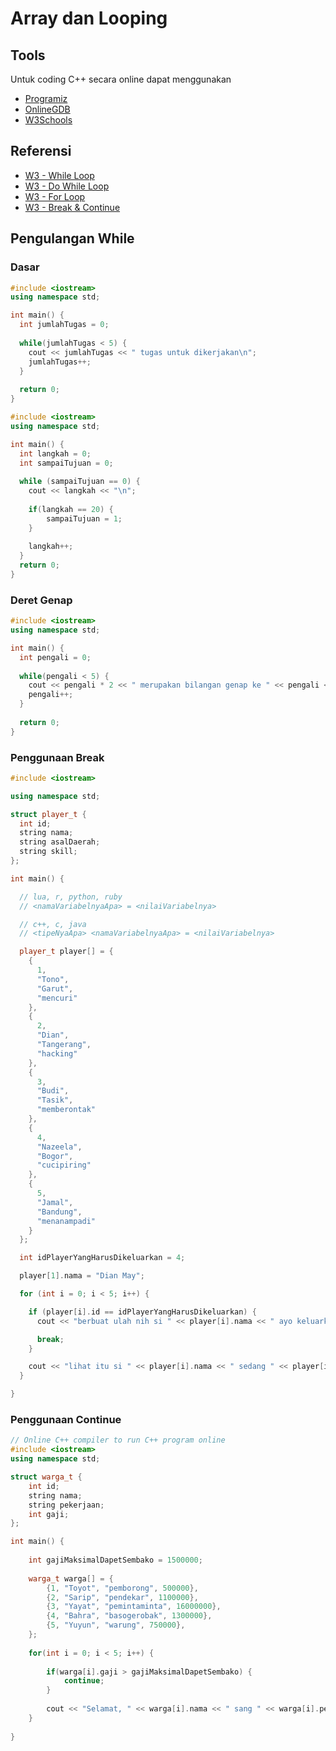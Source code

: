 # Array dan Looping

## Tools

Untuk coding C++ secara online dapat menggunakan
- [Programiz](https://www.programiz.com/cpp-programming/online-compiler/)
- [OnlineGDB](https://www.onlinegdb.com/online_c++_compiler)
- [W3Schools](https://www.w3schools.com/cpp/trycpp.asp?filename=demo_compiler)

## Referensi
- [W3 - While Loop](https://www.w3schools.com/CPP/cpp_while_loop.asp)
- [W3 - Do While Loop](https://www.w3schools.com/CPP/cpp_do_while_loop.asp)
- [W3 - For Loop](https://www.w3schools.com/CPP/cpp_for_loop.asp)
- [W3 - Break & Continue](https://www.w3schools.com/CPP/cpp_break.asp)

## Pengulangan While

### Dasar

```cpp
#include <iostream>
using namespace std;

int main() {
  int jumlahTugas = 0;
  
  while(jumlahTugas < 5) {
    cout << jumlahTugas << " tugas untuk dikerjakan\n";
    jumlahTugas++;
  }
  
  return 0;
}
```

```cpp
#include <iostream>
using namespace std;

int main() {
  int langkah = 0;
  int sampaiTujuan = 0;
  
  while (sampaiTujuan == 0) {
    cout << langkah << "\n";
    
    if(langkah == 20) {
        sampaiTujuan = 1;
    }
    
    langkah++;
  }
  return 0;
}
```

### Deret Genap

```cpp
#include <iostream>
using namespace std;

int main() {
  int pengali = 0;
  
  while(pengali < 5) {
    cout << pengali * 2 << " merupakan bilangan genap ke " << pengali << "\n";
    pengali++;
  }
  
  return 0;
}
```

### Penggunaan Break
```cpp
#include <iostream>

using namespace std;

struct player_t {
  int id;
  string nama;
  string asalDaerah;
  string skill;
};

int main() {

  // lua, r, python, ruby
  // <namaVariabelnyaApa> = <nilaiVariabelnya>

  // c++, c, java
  // <tipeNyaApa> <namaVariabelnyaApa> = <nilaiVariabelnya>

  player_t player[] = {
    {
      1,
      "Tono",
      "Garut",
      "mencuri"
    },
    {
      2,
      "Dian",
      "Tangerang",
      "hacking"
    },
    {
      3,
      "Budi",
      "Tasik",
      "memberontak"
    },
    {
      4,
      "Nazeela",
      "Bogor",
      "cucipiring"
    },
    {
      5,
      "Jamal",
      "Bandung",
      "menanampadi"
    }
  };

  int idPlayerYangHarusDikeluarkan = 4;

  player[1].nama = "Dian May";

  for (int i = 0; i < 5; i++) {

    if (player[i].id == idPlayerYangHarusDikeluarkan) {
      cout << "berbuat ulah nih si " << player[i].nama << " ayo keluarkan ! \n";

      break;
    }

    cout << "lihat itu si " << player[i].nama << " sedang " << player[i].skill << "\n";
  }

}
```

### Penggunaan Continue
```cpp
// Online C++ compiler to run C++ program online
#include <iostream>
using namespace std;

struct warga_t {
    int id;
    string nama;
    string pekerjaan;
    int gaji;
};

int main() {
    
    int gajiMaksimalDapetSembako = 1500000;
    
    warga_t warga[] = {
        {1, "Toyot", "pemborong", 500000},
        {2, "Sarip", "pendekar", 1100000},
        {3, "Yayat", "pemintaminta", 16000000},
        {4, "Bahra", "basogerobak", 1300000},
        {5, "Yuyun", "warung", 750000},
    };
    
    for(int i = 0; i < 5; i++) {
        
        if(warga[i].gaji > gajiMaksimalDapetSembako) {
            continue;
        }
        
        cout << "Selamat, " << warga[i].nama << " sang " << warga[i].pekerjaan << " Anda dapet sembako \n";
    }
    
}
```
